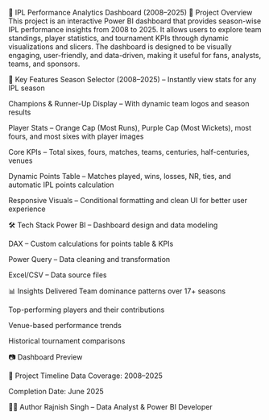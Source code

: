 🏏 IPL Performance Analytics Dashboard (2008–2025)
📌 Project Overview
This project is an interactive Power BI dashboard that provides season-wise IPL performance insights from 2008 to 2025. It allows users to explore team standings, player statistics, and tournament KPIs through dynamic visualizations and slicers. The dashboard is designed to be visually engaging, user-friendly, and data-driven, making it useful for fans, analysts, teams, and sponsors.

🎯 Key Features
Season Selector (2008–2025) – Instantly view stats for any IPL season

Champions & Runner-Up Display – With dynamic team logos and season results

Player Stats – Orange Cap (Most Runs), Purple Cap (Most Wickets), most fours, and most sixes with player images

Core KPIs – Total sixes, fours, matches, teams, centuries, half-centuries, venues

Dynamic Points Table – Matches played, wins, losses, NR, ties, and automatic IPL points calculation

Responsive Visuals – Conditional formatting and clean UI for better user experience

🛠️ Tech Stack
Power BI – Dashboard design and data modeling

DAX – Custom calculations for points table & KPIs

Power Query – Data cleaning and transformation

Excel/CSV – Data source files

📊 Insights Delivered
Team dominance patterns over 17+ seasons

Top-performing players and their contributions

Venue-based performance trends

Historical tournament comparisons

📷 Dashboard Preview

📅 Project Timeline
Data Coverage: 2008–2025

Completion Date: June 2025

👨‍💻 Author
Rajnish Singh – Data Analyst & Power BI Developer


